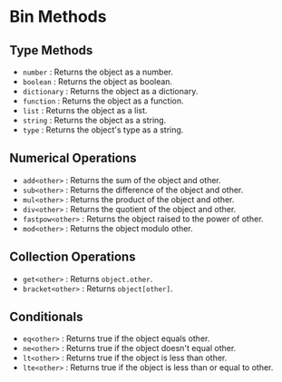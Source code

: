 # Bin Methods

## Type Methods

- `number` : Returns the object as a number.
- `boolean` : Returns the object as boolean.
- `dictionary` : Returns the object as a dictionary.
- `function` : Returns the object as a function.
- `list` : Returns the object as a list.
- `string` : Returns the object as a string.
- `type` : Returns the object's type as a string.

## Numerical Operations 

- `add<other>` : Returns the sum of the object and other.
- `sub<other>` : Returns the difference of the object and other.
- `mul<other>` : Returns the product of the object and other.
- `div<other>` : Returns the quotient of the object and other.
- `fastpow<other>` : Returns the object raised to the power of other.
- `mod<other>` : Returns the object modulo other.

## Collection Operations

- `get<other>` : Returns `object.other`.
- `bracket<other>` : Returns `object[other]`.

## Conditionals

- `eq<other>` : Returns true if the object equals other.
- `ne<other>` : Returns true if the object doesn't equal other.
- `lt<other>` : Returns true if the object is less than other.
- `lte<other>` : Returns true if the object is less than or equal to other.
